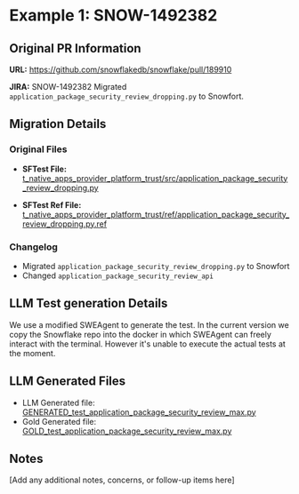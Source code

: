 # Example 1: SNOW-1492382

## Original PR Information

**URL:** https://github.com/snowflakedb/snowflake/pull/189910

**JIRA:** SNOW-1492382 Migrated `application_package_security_review_dropping.py` to Snowfort.

## Migration Details

### Original Files
* **SFTest File:** [t_native_apps_provider_platform_trust/src/application_package_security_review_dropping.py](https://github.com/snowflakedb/snowflake/blob/219948a7c9b65283a323139cea89a3cabdf5b259/RegressionTests/regressions/t_native_apps_provider_platform_trust/src/application_package_security_review_dropping.py)

* **SFTest Ref File:** 
[t_native_apps_provider_platform_trust/ref/application_package_security_review_dropping.py.ref](https://github.com/snowflakedb/snowflake/blob/6bf9883fd94688c462c87997b3129caaf2e5578b/RegressionTests/regressions/t_native_apps_provider_platform_trust/ref/application_package_security_review_dropping.py.ref)

### Changelog
- Migrated `application_package_security_review_dropping.py` to Snowfort
- Changed `application_package_security_review_api`

## LLM Test generation Details
We use a modified SWEAgent to generate the test. In the current version we copy the Snowflake repo into the docker in which SWEAgent can freely interact with the terminal. However it's unable to execute the actual tests at the moment.



## LLM Generated Files
- LLM Generated file: [GENERATED_test_application_package_security_review_max.py](https://github.com/sfc-gh-minkim/testgen_examples/blob/main/examples/SNOW-1492382/data/outputs/GENERATED_test_application_package_security_review_max.py)
- Gold Generated file: [GOLD_test_application_package_security_review_max.py](https://github.com/sfc-gh-minkim/testgen_examples/blob/main/examples/SNOW-1492382/data/outputs/GOLD_test_application_package_security_review_max.py)

## Notes
[Add any additional notes, concerns, or follow-up items here]